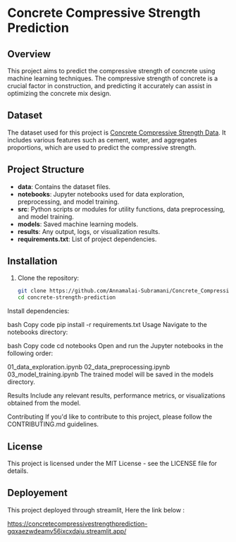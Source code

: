# Concrete Compressive Strength Prediction

## Overview

This project aims to predict the compressive strength of concrete using machine learning techniques. The compressive strength of concrete is a crucial factor in construction, and predicting it accurately can assist in optimizing the concrete mix design.

## Dataset

The dataset used for this project is [Concrete Compressive Strength Data](link_to_dataset). It includes various features such as cement, water, and aggregates proportions, which are used to predict the compressive strength.

## Project Structure

- **data**: Contains the dataset files.
- **notebooks**: Jupyter notebooks used for data exploration, preprocessing, and model training.
- **src**: Python scripts or modules for utility functions, data preprocessing, and model training.
- **models**: Saved machine learning models.
- **results**: Any output, logs, or visualization results.
- **requirements.txt**: List of project dependencies.

## Installation

1. Clone the repository:

   ```bash
   git clone https://github.com/Annamalai-Subramani/Concrete_Compressive_Strength_Prediction.git
   cd concrete-strength-prediction
Install dependencies:

bash
Copy code
pip install -r requirements.txt
Usage
Navigate to the notebooks directory:

bash
Copy code
cd notebooks
Open and run the Jupyter notebooks in the following order:

01_data_exploration.ipynb
02_data_preprocessing.ipynb
03_model_training.ipynb
The trained model will be saved in the models directory.

Results
Include any relevant results, performance metrics, or visualizations obtained from the model.

Contributing
If you'd like to contribute to this project, please follow the CONTRIBUTING.md guidelines.

## License
This project is licensed under the MIT License - see the LICENSE file for details.

## Deployement
This project deployed through streamlit, Here the link below :

  https://concretecompressivestrengthprediction-gqxaezwdeamv56ixcxdaju.streamlit.app/